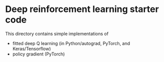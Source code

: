 # Deep reinforcement learning starter code

This directory contains simple implementations of

- fitted deep Q learning (in Python/autograd, PyTorch, and Keras/Tensorflow)
- policy gradient (PyTorch)
